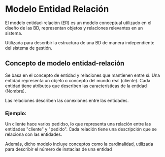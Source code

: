 # Modelo Entidad Relación

El modelo entidad-relación (ER) es un modelo conceptual utilizado en el diseño de las BD, representan objetos y relaciones relevantes en un sistema.

Utilizada para describir la estructura de una BD de manera independiente del sistema de gestión.

## Concepto de modelo entidad-relación

Se basa en el concepto de entidad y relaciones que mantienen entre sí. Una entidad representa un objeto o concepto del mundo real (cliente). Cada entidad tiene atributos que describen las características de la entidad (Nombre).

Las relaciones describen las conexiones entre las entidades.

### Ejemplo:

Un cliente hace varios pedidso, lo que representa una relación entre las entidades "cliente" y "pedido". Cada relación tiene una descripción que se relaciona con las entidades.

Además, dicho modelo incluye conceptos como la cardinalidad, utilizada para describir el número de instacias de una entidad
